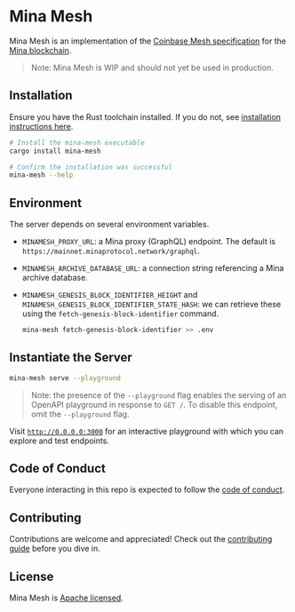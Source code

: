 # Mina Mesh

Mina Mesh is an implementation of the
[Coinbase Mesh specification](https://docs.cdp.coinbase.com/mesh/docs/welcome) for the
[Mina blockchain](https://minaprotocol.com/).

> Note: Mina Mesh is WIP and should not yet be used in production.

## Installation

Ensure you have the Rust toolchain installed. If you do not, see
[installation instructions here](https://www.rust-lang.org/tools/install).

```sh
# Install the mina-mesh executable
cargo install mina-mesh

# Confirm the installation was successful
mina-mesh --help
```

## Environment

The server depends on several environment variables.

- `MINAMESH_PROXY_URL`: a Mina proxy (GraphQL) endpoint. The default is
  `https://mainnet.minaprotocol.network/graphql`.
- `MINAMESH_ARCHIVE_DATABASE_URL`: a connection string referencing a Mina archive database.
- `MINAMESH_GENESIS_BLOCK_IDENTIFIER_HEIGHT` and `MINAMESH_GENESIS_BLOCK_IDENTIFIER_STATE_HASH`: we
  can retrieve these using the `fetch-genesis-block-identifier` command.

  ```sh
  mina-mesh fetch-genesis-block-identifier >> .env
  ```

## Instantiate the Server

```sh
mina-mesh serve --playground
```

> Note: the presence of the `--playground` flag enables the serving of an OpenAPI playground in
> response to `GET /`. To disable this endpoint, omit the `--playground` flag.

Visit [`http://0.0.0.0:3000`](http://0.0.0.0:3000) for an interactive playground with which you can
explore and test endpoints.

## Code of Conduct

Everyone interacting in this repo is expected to follow the [code of conduct](CODE_OF_CONDUCT.md).

## Contributing

Contributions are welcome and appreciated! Check out the [contributing guide](CONTRIBUTING.md)
before you dive in.

## License

Mina Mesh is [Apache licensed](LICENSE).
